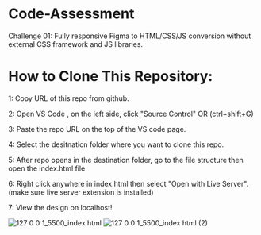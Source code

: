 # Code-Assessment
Challenge 01:  Fully responsive Figma to HTML/CSS/JS conversion without external CSS framework and JS libraries.

# How to Clone This Repository:
1: Copy URL of this repo from github.

2: Open VS Code , on the left side, click "Source Control" OR (ctrl+shift+G)

3: Paste the repo URL on the top of the VS code page.

4: Select the desitnation folder where you want to clone this repo.

5: After repo opens in the destination folder, go to the file structure then open the index.html file


6: Right click anywhere in index.html then select "Open with Live Server". (make sure live server extension is installed)

7: View the design on localhost!

![127 0 0 1_5500_index html](https://github.com/fatimaalizaidi/Code-Assessment/assets/139489234/56a8800d-a456-4d0a-aaa7-8d3ab6acbc1f)
![127 0 0 1_5500_index html (2)](https://github.com/fatimaalizaidi/Code-Assessment/assets/139489234/68a2c2c0-fac4-42d9-ab3d-0e7d5da21758)
